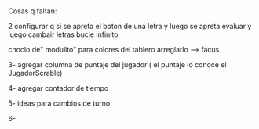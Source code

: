 # 
Cosas q faltan:

  2  configurar q si se apreta el boton  de una letra y luego se apreta evaluar y luego cambair letras  bucle infinito
  
  
  choclo de" modulito"  para colores del tablero arreglarlo --> facus
  
  3- agregar columna de puntaje del jugador ( el puntaje lo conoce el JugadorScrable)
  
  4- agregar contador de tiempo
  
  5-  ideas para cambios de turno 
  
  6- 
  
 
  
